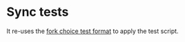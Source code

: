 # Sync tests

It re-uses the [fork choice test format](../fork_choice/README.md) to apply the test script.
